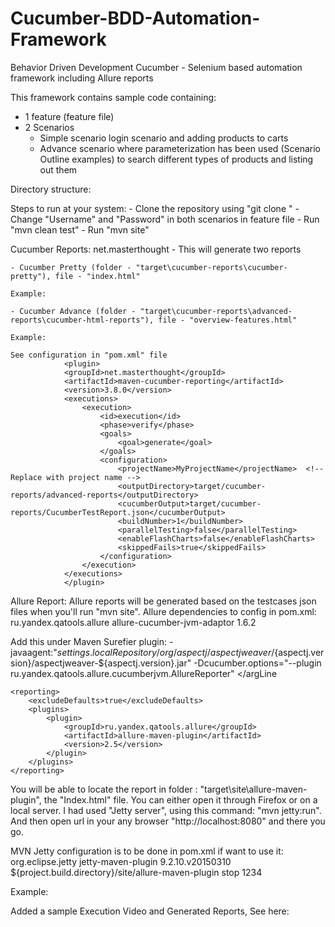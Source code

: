 # Cucumber-BDD-Automation-Framework
Behavior Driven Development Cucumber - Selenium based automation framework including Allure reports

This framework contains sample code containing:
- 1 feature (feature file)
- 2 Scenarios
	- Simple scenario login scenario and adding products to carts
	- Advance scenario where parameterization has been used (Scenario Outline examples) to search different types of products and listing
	  out them
	  
Directory structure:


Steps to run at your system:
	- Clone the repository using "git clone <repository url>"
	- Change "Username" and "Password" in both scenarios in feature file
	- Run "mvn clean test"
	- Run "mvn site"
	
Cucumber Reports: net.masterthought - This will generate two reports

	- Cucumber Pretty (folder - "target\cucumber-reports\cucumber-pretty"), file - "index.html"
	
	Example:
	
	- Cucumber Advance (folder - "target\cucumber-reports\advanced-reports\cucumber-html-reports"), file - "overview-features.html"
	
	Example:
	
	See configuration in "pom.xml" file
				<plugin>
				<groupId>net.masterthought</groupId>
				<artifactId>maven-cucumber-reporting</artifactId>
				<version>3.8.0</version>
				<executions>
					<execution>
						<id>execution</id>
						<phase>verify</phase>
						<goals>
							<goal>generate</goal>
						</goals>
						<configuration>
							<projectName>MyProjectName</projectName>  <!-- Replace with project name -->
							<outputDirectory>target/cucumber-reports/advanced-reports</outputDirectory>
							<cucumberOutput>target/cucumber-reports/CucumberTestReport.json</cucumberOutput>
							<buildNumber>1</buildNumber>
							<parallelTesting>false</parallelTesting>
							<enableFlashCharts>false</enableFlashCharts>
							<skippedFails>true</skippedFails>
						</configuration>
					</execution>
				</executions>
				</plugin>
				
				
				
Allure Report: Allure reports will be generated based on the testcases json files when you'll run "mvn site". 
Allure dependencies to config in pom.xml:
	<dependency>
			<groupId>ru.yandex.qatools.allure</groupId>
			<artifactId>allure-cucumber-jvm-adaptor</artifactId>
			<version>1.6.2</version>
	</dependency>
	
Add this under Maven Surefier plugin:
	<argLine>
				-javaagent:"${settings.localRepository}/org/aspectj/aspectjweaver/${aspectj.version}/aspectjweaver-${aspectj.version}.jar"
						-Dcucumber.options="--plugin
						ru.yandex.qatools.allure.cucumberjvm.AllureReporter"
	</argLine
	
	<reporting>
		<excludeDefaults>true</excludeDefaults>
		<plugins>
			<plugin>
				<groupId>ru.yandex.qatools.allure</groupId>
				<artifactId>allure-maven-plugin</artifactId>
				<version>2.5</version>
			</plugin>
		</plugins>
	</reporting>
You will be able to locate the report in folder : "target\site\allure-maven-plugin", the "Index.html" file. You can either open it through Firefox or on a local server. I had used "Jetty server", using this command: "mvn jetty:run". And then open url in your any browser "http://localhost:8080" and there you go.

MVN Jetty configuration is to be done in pom.xml if want to use it:
	<!--Needed only to show reports locally. Run jetty:run and open localhost:8080 to show the report -->
	<plugin>
		<groupId>org.eclipse.jetty</groupId>
		<artifactId>jetty-maven-plugin</artifactId>
		<version>9.2.10.v20150310</version>
		<configuration>
			<webAppSourceDirectory>${project.build.directory}/site/allure-maven-plugin</webAppSourceDirectory>
			<stopKey>stop</stopKey>
			<stopPort>1234</stopPort>
		</configuration>
	</plugin>

Example: 

Added a sample Execution Video and Generated Reports, See here: 